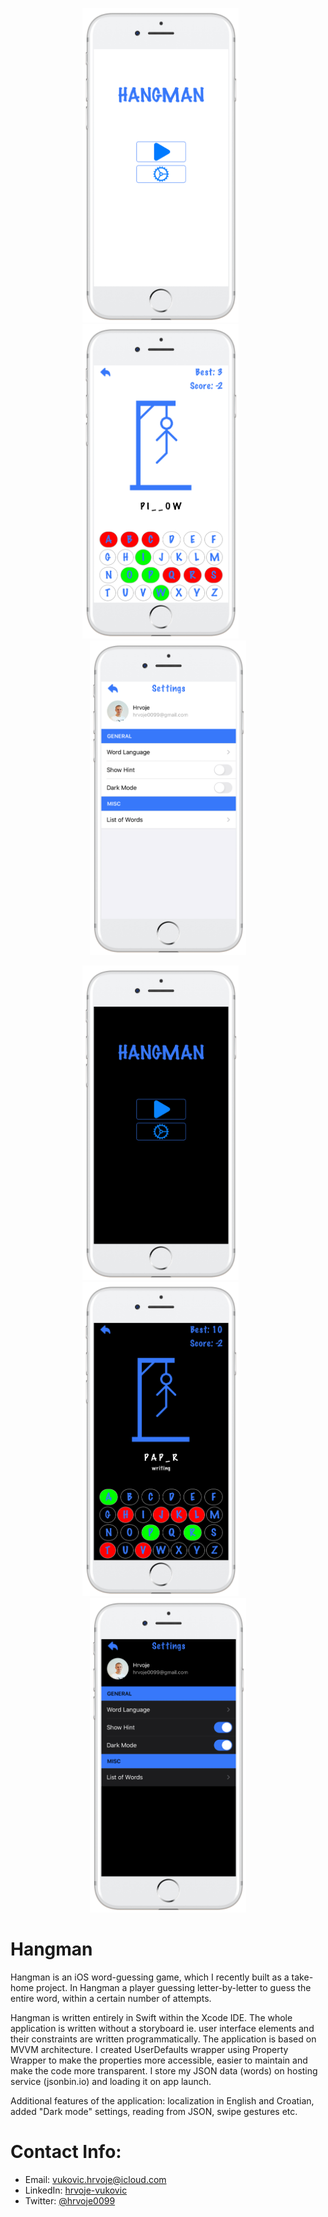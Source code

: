 <p align="center">
<img src="screenshots/screen01.png" width="250"  title="Hangman">&nbsp;&nbsp;&nbsp;&nbsp;&nbsp;&nbsp;<img src="screenshots/screen02.png" width="250" title="Hangman">&nbsp;&nbsp;&nbsp;&nbsp;&nbsp;&nbsp;<img src="screenshots/screen03.png" width="250" title="Hangman">
</p>
<p align="center">
<img src="screenshots/screen04.png" width="250" title="Hangman">&nbsp;&nbsp;&nbsp;&nbsp;&nbsp;&nbsp;<img src="screenshots/screen05.png" width="250" title="Hangman">&nbsp;&nbsp;&nbsp;&nbsp;&nbsp;&nbsp;<img src="screenshots/screen06.png" width="250" title="Hangman">
</p>

# Hangman
Hangman is an iOS word-guessing game, which I recently built as a take-home project. In Hangman a player guessing letter-by-letter to guess the entire word, within a certain number of attempts.

Hangman is written entirely in Swift within the Xcode IDE. The whole application is written without a storyboard ie. user interface elements and their constraints are written programmatically. The application is based on MVVM architecture. I created UserDefaults wrapper using Property Wrapper to make the properties more accessible, easier to maintain and make the code more transparent. I store my JSON data (words) on hosting service (jsonbin.io) and loading it on app launch.

Additional features of the application: localization in English and Croatian, added "Dark mode" settings, reading from JSON, swipe gestures etc.

# Contact Info:

- Email: vukovic.hrvoje@icloud.com
- LinkedIn: [hrvoje-vukovic](https://www.linkedin.com/in/hrvoje-vuković-08117b74)
- Twitter: [@hrvoje0099](https://twitter.com/hrvoje0099)
